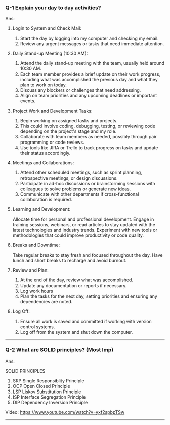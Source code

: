 ### Q-1 Explain your day to day activities?

Ans:

1. Login to System and Check Mail:
   1. Start the day by logging into my computer and checking my email.
   1. Review any urgent messages or tasks that need immediate attention.

1. Daily Stand-up Meeting (10:30 AM):

    1. Attend the daily stand-up meeting with the team, usually held around 10:30 AM.
    1. Each team member provides a brief update on their work progress, including what was  accomplished the previous day and what they plan to work on today.
    1. Discuss any blockers or challenges that need addressing.
    1. Align on team priorities and any upcoming deadlines or important events.

1. Project Work and Development Tasks:

    1. Begin working on assigned tasks and projects.
    1. This could involve coding, debugging, testing, or reviewing code depending on the project's stage and my role.
    1. Collaborate with team members as needed, possibly through pair programming or code reviews.
    1. Use tools like JIRA or Trello to track progress on tasks and update their status accordingly.

1. Meetings and Collaborations:

    1. Attend other scheduled meetings, such as sprint planning, retrospective meetings, or design discussions.
    1. Participate in ad-hoc discussions or brainstorming sessions with colleagues to solve problems or generate new ideas.
    1. Communicate with other departments if cross-functional collaboration is required.

1. Learning and Development:

    Allocate time for personal and professional development.
    Engage in training sessions, webinars, or read articles to stay updated with the latest technologies and industry trends.
    Experiment with new tools or methodologies that could improve productivity or code quality.

1. Breaks and Downtime:

    Take regular breaks to stay fresh and focused throughout the day.
    Have lunch and short breaks to recharge and avoid burnout.

1. Review and Plan:

    1. At the end of the day, review what was accomplished.
    1. Update any documentation or reports if necessary.
    1. Log work hours
    1. Plan the tasks for the next day, setting priorities and ensuring any dependencies are noted.

1. Log Off:

    1. Ensure all work is saved and committed if working with version control systems.
    1. Log off from the system and shut down the computer. 


-----------------------------


### Q-2 What are SOLID principles? (Most Imp)

Ans: 

SOLID PRINCIPLES

1. SRP Single Responsiblity Principle
1. OCP Open Closed Principle
1. LSP Liskov Substitution Principle
1. ISP Interface Segregation Principle
1. DIP Dependency Inversion Principle


Video: https://www.youtube.com/watch?v=yxf2spbpTSw


-----------------------------

